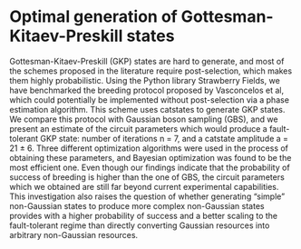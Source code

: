 # Optimal generation of Gottesman-Kitaev-Preskill states
Gottesman-Kitaev-Preskill (GKP) states are hard to generate, and most of the schemes proposed in the literature require post-selection, which makes them highly probabilistic. Using the Python library Strawberry Fields, we have benchmarked the breeding protocol proposed by Vasconcelos et al, which could potentially be implemented without post-selection via a phase estimation algorithm. This scheme uses catstates to generate GKP states. We compare this protocol with Gaussian boson sampling (GBS), and we present an estimate of the circuit parameters which would produce a fault-tolerant GKP state: number of iterations n = 7, and a catstate amplitude a = 21 ± 6. Three different optimization algorithms were used in the process of obtaining these parameters, and Bayesian optimization was found to be the most efficient one. Even though our findings indicate that the probability of success of breeding is higher than the one of GBS, the circuit parameters which we obtained are still far beyond current experimental capabilities. This investigation also raises the question of whether generating “simple” non-Gaussian states to produce more complex non-Gaussian states provides with a higher probability of success and a better scaling to the fault-tolerant regime than directly converting Gaussian resources into arbitrary non-Gaussian resources.
